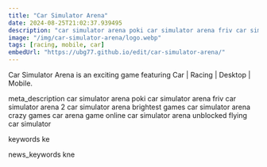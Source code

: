 ```yaml
---
title: "Car Simulator Arena"
date: 2024-08-25T21:02:37.939495
description: "car simulator arena poki car simulator arena friv car simulator arena 2 car simulator arena brightest games car simulator arena crazy games car arena game online car simulator arena unblocked flying car simulator"
image: "/img/car-simulator-arena/logo.webp"
tags: [racing, mobile, car]
embedUrl: "https://ubg77.github.io/edit/car-simulator-arena/"
---
```


Car Simulator Arena is an exciting game featuring Car | Racing | Desktop | Mobile.

meta_description
car simulator arena poki car simulator arena friv car simulator arena 2 car simulator arena brightest games car simulator arena crazy games car arena game online car simulator arena unblocked flying car simulator


keywords
ke


news_keywords
kne
